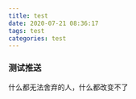 ```yaml
---
title: test
date: 2020-07-21 08:36:17
tags: test
categories: test
---
```



### 测试推送


什么都无法舍弃的人，什么都改变不了
